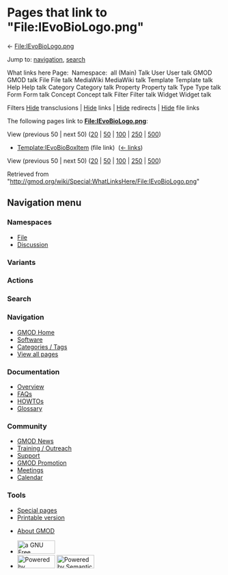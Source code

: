 <div id="mw-page-base" class="noprint">

</div>

<div id="mw-head-base" class="noprint">

</div>

<div id="content" class="mw-body" role="main">

<span id="top"></span>

<div id="mw-js-message" style="display:none;">

</div>



# <span dir="auto">Pages that link to "File:IEvoBioLogo.png"</span>

<div id="bodyContent">

<div id="contentSub">

←
[File:IEvoBioLogo.png](/wiki/File:IEvoBioLogo.png "File:IEvoBioLogo.png")

</div>

<div id="jump-to-nav" class="mw-jump">

Jump to: [navigation](#mw-navigation), [search](#p-search)

</div>

<div id="mw-content-text">

What links here Page:  Namespace:  all (Main) Talk User User talk GMOD
GMOD talk File File talk MediaWiki MediaWiki talk Template Template talk
Help Help talk Category Category talk Property Property talk Type Type
talk Form Form talk Concept Concept talk Filter Filter talk Widget
Widget talk

Filters
[Hide](/mediawiki/index.php?title=Special:WhatLinksHere/File:IEvoBioLogo.png&hidetrans=1 "Special:WhatLinksHere/File:IEvoBioLogo.png")
transclusions \|
[Hide](/mediawiki/index.php?title=Special:WhatLinksHere/File:IEvoBioLogo.png&hidelinks=1 "Special:WhatLinksHere/File:IEvoBioLogo.png")
links \|
[Hide](/mediawiki/index.php?title=Special:WhatLinksHere/File:IEvoBioLogo.png&hideredirs=1 "Special:WhatLinksHere/File:IEvoBioLogo.png")
redirects \|
[Hide](/mediawiki/index.php?title=Special:WhatLinksHere/File:IEvoBioLogo.png&hideimages=1 "Special:WhatLinksHere/File:IEvoBioLogo.png")
file links

The following pages link to
**[File:IEvoBioLogo.png](/wiki/File:IEvoBioLogo.png "File:IEvoBioLogo.png")**:

View (previous 50 \| next 50)
([20](/mediawiki/index.php?title=Special:WhatLinksHere/File:IEvoBioLogo.png&limit=20 "Special:WhatLinksHere/File:IEvoBioLogo.png")
\|
[50](/mediawiki/index.php?title=Special:WhatLinksHere/File:IEvoBioLogo.png&limit=50 "Special:WhatLinksHere/File:IEvoBioLogo.png")
\|
[100](/mediawiki/index.php?title=Special:WhatLinksHere/File:IEvoBioLogo.png&limit=100 "Special:WhatLinksHere/File:IEvoBioLogo.png")
\|
[250](/mediawiki/index.php?title=Special:WhatLinksHere/File:IEvoBioLogo.png&limit=250 "Special:WhatLinksHere/File:IEvoBioLogo.png")
\|
[500](/mediawiki/index.php?title=Special:WhatLinksHere/File:IEvoBioLogo.png&limit=500 "Special:WhatLinksHere/File:IEvoBioLogo.png"))

- [Template:IEvoBioBoxItem](/wiki/Template:IEvoBioBoxItem "Template:IEvoBioBoxItem")
  (file link) ‎ <span class="mw-whatlinkshere-tools">([←
  links](/mediawiki/index.php?title=Special:WhatLinksHere&target=Template%3AIEvoBioBoxItem "Special:WhatLinksHere"))</span>

View (previous 50 \| next 50)
([20](/mediawiki/index.php?title=Special:WhatLinksHere/File:IEvoBioLogo.png&limit=20 "Special:WhatLinksHere/File:IEvoBioLogo.png")
\|
[50](/mediawiki/index.php?title=Special:WhatLinksHere/File:IEvoBioLogo.png&limit=50 "Special:WhatLinksHere/File:IEvoBioLogo.png")
\|
[100](/mediawiki/index.php?title=Special:WhatLinksHere/File:IEvoBioLogo.png&limit=100 "Special:WhatLinksHere/File:IEvoBioLogo.png")
\|
[250](/mediawiki/index.php?title=Special:WhatLinksHere/File:IEvoBioLogo.png&limit=250 "Special:WhatLinksHere/File:IEvoBioLogo.png")
\|
[500](/mediawiki/index.php?title=Special:WhatLinksHere/File:IEvoBioLogo.png&limit=500 "Special:WhatLinksHere/File:IEvoBioLogo.png"))

</div>

<div class="printfooter">

Retrieved from
"<http://gmod.org/wiki/Special:WhatLinksHere/File:IEvoBioLogo.png>"

</div>

<div id="catlinks" class="catlinks catlinks-allhidden">

</div>

<div class="visualClear">

</div>

</div>

</div>

<div id="mw-navigation">

## Navigation menu

<div id="mw-head">



<div id="left-navigation">

<div id="p-namespaces" class="vectorTabs" role="navigation"
aria-labelledby="p-namespaces-label">

### Namespaces

- <span id="ca-nstab-image"><a href="/wiki/File:IEvoBioLogo.png" accesskey="c"
  title="View the file page [c]">File</a></span>
- <span id="ca-talk"><a
  href="/mediawiki/index.php?title=File_talk:IEvoBioLogo.png&amp;action=edit&amp;redlink=1"
  accesskey="t"
  title="Discussion about the content page [t]">Discussion</a></span>

</div>

<div id="p-variants" class="vectorMenu emptyPortlet" role="navigation"
aria-labelledby="p-variants-label">

### 

### Variants[](#)

<div class="menu">

</div>

</div>

</div>

<div id="right-navigation">



<div id="p-cactions" class="vectorMenu emptyPortlet" role="navigation"
aria-labelledby="p-cactions-label">

### Actions[](#)

<div class="menu">

</div>

</div>

<div id="p-search" role="search">

### Search

<div id="simpleSearch">

</div>

</div>

</div>

</div>

<div id="mw-panel">

<div id="p-logo" role="banner">

<a href="/wiki/Main_Page"
style="background-image: url(http://gmod.org/images/GMOD-cogs.png);"
title="Visit the main page"></a>

</div>

<div id="p-Navigation" class="portal" role="navigation"
aria-labelledby="p-Navigation-label">

### Navigation

<div class="body">

- <span id="n-GMOD-Home">[GMOD Home](/wiki/Main_Page)</span>
- <span id="n-Software">[Software](/wiki/GMOD_Components)</span>
- <span id="n-Categories-.2F-Tags">[Categories /
  Tags](/wiki/Categories)</span>
- <span id="n-View-all-pages">[View all
  pages](/wiki/Special:AllPages)</span>

</div>

</div>

<div id="p-Documentation" class="portal" role="navigation"
aria-labelledby="p-Documentation-label">

### Documentation

<div class="body">

- <span id="n-Overview">[Overview](/wiki/Overview)</span>
- <span id="n-FAQs">[FAQs](/wiki/Category:FAQ)</span>
- <span id="n-HOWTOs">[HOWTOs](/wiki/Category:HOWTO)</span>
- <span id="n-Glossary">[Glossary](/wiki/Glossary)</span>

</div>

</div>

<div id="p-Community" class="portal" role="navigation"
aria-labelledby="p-Community-label">

### Community

<div class="body">

- <span id="n-GMOD-News">[GMOD News](/wiki/GMOD_News)</span>
- <span id="n-Training-.2F-Outreach">[Training /
  Outreach](/wiki/Training_and_Outreach)</span>
- <span id="n-Support">[Support](/wiki/Support)</span>
- <span id="n-GMOD-Promotion">[GMOD
  Promotion](/wiki/GMOD_Promotion)</span>
- <span id="n-Meetings">[Meetings](/wiki/Meetings)</span>
- <span id="n-Calendar">[Calendar](/wiki/Calendar)</span>

</div>

</div>

<div id="p-tb" class="portal" role="navigation"
aria-labelledby="p-tb-label">

### Tools

<div class="body">

- <span id="t-specialpages"><a href="/wiki/Special:SpecialPages" accesskey="q"
  title="A list of all special pages [q]">Special pages</a></span>
- <span id="t-print"><a
  href="/mediawiki/index.php?title=Special:WhatLinksHere/File:IEvoBioLogo.png&amp;printable=yes"
  rel="alternate" accesskey="p"
  title="Printable version of this page [p]">Printable version</a></span>

</div>

</div>

</div>

</div>

<div id="footer" role="contentinfo">

- <span id="footer-places-about">[About
  GMOD](/wiki/GMOD:About "GMOD:About")</span>

<!-- -->

- <span id="footer-copyrightico">[<img src="http://www.gnu.org/graphics/gfdl-logo-small.png" width="88"
  height="31" alt="a GNU Free Documentation License" />](http://www.gnu.org/licenses/fdl-1.3.html)</span>
- <span id="footer-poweredbyico">[<img src="/mediawiki/skins/common/images/poweredby_mediawiki_88x31.png"
  width="88" height="31" alt="Powered by MediaWiki" />](//www.mediawiki.org/)
  [<img
  src="/mediawiki/extensions/SemanticMediaWiki/includes/../resources/images/smw_button.png"
  width="88" height="31" alt="Powered by Semantic MediaWiki" />](https://www.semantic-mediawiki.org/wiki/Semantic_MediaWiki)</span>

<div style="clear:both">

</div>

</div>
